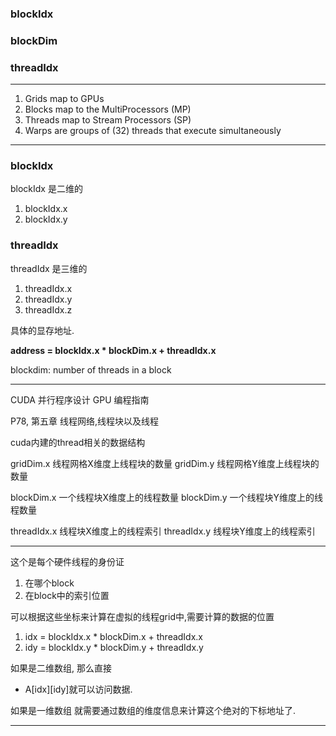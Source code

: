 ### blockIdx

### blockDim

### threadIdx

---

1. Grids map to GPUs
2. Blocks map to the MultiProcessors (MP)
3. Threads map to Stream Processors (SP)
4. Warps are groups of (32) threads that execute simultaneously

---
### blockIdx
blockIdx 是二维的

1. blockIdx.x
2. blockIdx.y

### threadIdx
threadIdx 是三维的
1. threadIdx.x
2. threadIdx.y
3. threadIdx.z

具体的显存地址.

**address = blockIdx.x * blockDim.x + threadIdx.x**

blockdim: number of threads in a block

---

CUDA 并行程序设计 GPU 编程指南

 P78, 第五章 线程网络,线程块以及线程
 
 cuda内建的thread相关的数据结构
 
 gridDim.x 线程网格X维度上线程块的数量
 gridDim.y 线程网格Y维度上线程块的数量
 
 blockDim.x 一个线程块X维度上的线程数量
 blockDim.y 一个线程块Y维度上的线程数量
 
 threadIdx.x 线程块X维度上的线程索引
 threadIdx.y 线程块Y维度上的线程索引
 
 ---
 
这个是每个硬件线程的身份证
1. 在哪个block
2. 在block中的索引位置
 
可以根据这些坐标来计算在虚拟的线程grid中,需要计算的数据的位置
1. idx = blockIdx.x * blockDim.x + threadIdx.x
2. idy = blockIdx.y * blockDim.y + threadIdx.y
 
如果是二维数组, 那么直接
- A[idx][idy]就可以访问数据.

如果是一维数组
就需要通过数组的维度信息来计算这个绝对的下标地址了.
 
 ---

